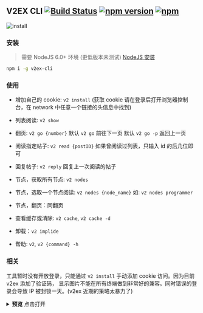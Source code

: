 ## V2EX CLI   [![Build Status](https://travis-ci.org/WittBulter/v2ex-cli.svg?branch=master)](https://travis-ci.org/WittBulter/v2ex-cli)   [![npm version](https://badge.fury.io/js/v2ex-cli.svg)](http://badge.fury.io/js/v2ex-cli)   [![npm](https://img.shields.io/npm/dt/v2ex-cli.svg?style=plastic)](http://npm-stat.com/charts.html?package=v2ex-cli)


![install](https://github.com/WittBulter/v2ex-cli/blob/master/assets/install.png)
### 安装
> 需要 NodeJS 6.0+ 环境 (更低版本未测试) [NodeJS 安装](https://nodejs.org/en/download/current/)

```bash
npm i -g v2ex-cli
```

### 使用
- 增加自己的 cookie: `v2 install`
  (获取 cookie 请在登录后打开浏览器控制台，在 network 中任意一个链接的头信息中找到)

- 列表阅读: `v2 show`

- 翻页: `v2 go {number}`
  默认 `v2 go` 前往下一页
  默认 `v2 go -p` 返回上一页

- 阅读指定帖子: `v2 read {postID}`
  如果曾阅读过列表，只输入 id 的后几位即可

- 回复帖子: `v2 reply`
  回复上一次阅读的帖子

- 节点，获取所有节点: `v2 nodes`

- 节点，选取一个节点阅读: `v2 nodes {node_name}`
  如: `v2 nodes programmer`

- 节点，翻页：同翻页

- 查看缓存或清除: `v2 cache`, `v2 cache -d`

- 卸载：`v2 implide`

- 帮助: `v2`, `v2 {command} -h`


### 相关

工具暂时没有开放登录，只能通过 `v2 install` 手动添加 cookie 访问。因为目前 v2ex 添加了验证码，
显示图片不能在所有终端做到非常好的兼容。同时错误的登录会导致 IP 被封锁一天。(v2ex 近期的策略太暴力了)



<p><details>
  <summary><b>预览</b> 点击打开</summary>
  <ul>
    <li>
      <h3>安装</h3>
      <img src="https://github.com/WittBulter/v2ex-cli/blob/master/assets/install.png">
    </li>
    <li>
      <h3>列表</h3>
      <img src="https://github.com/WittBulter/v2ex-cli/blob/master/assets/read.png">
    </li>
    <li>
      <h3>阅读</h3>
      <img src="https://github.com/WittBulter/v2ex-cli/blob/master/assets/read2.png">
    </li>
    <li>
      <h3>节点</h3>
      <img src="https://github.com/WittBulter/v2ex-cli/blob/master/assets/node.png">
    </li>
    <li>
      <h3>回复</h3>
      <img src="https://github.com/WittBulter/v2ex-cli/blob/master/assets/reply.png">
    </li>
  </ul>
</details></p>











